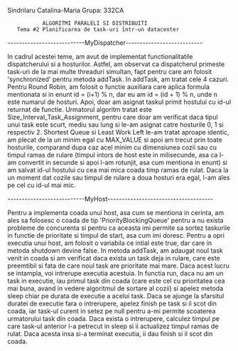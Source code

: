 Sindrilaru Catalina-Maria
Grupa: 332CA

               ALGORITMI PARALELI SI DISTRIBUITI
       Tema #2 Planificarea de task-uri ı̂ntr-un datacenter

---------------------------MyDispatcher---------------------------

In cadrul acestei teme, am avut de implementat functionalitatile
dispatcherului si a hosturilor. Astfel, am observat ca dispatcherul
primeste task-uri de la mai multe threaduri simultan, fapt pentru 
care am folosit 'synchronized' pentru metoda addTask. In addTask,
am tratat cele 4 cazuri. Pentru Round Robin, am folosit o functie
auxiliara care aplica formula mentionata si in enunt id = (i+1) % n,
dar eu am id = (id + 1) % n, unde n este numarul de hosturi. Apoi,
doar am asignat taskul primit hostului cu id-ul returnat de functie.
Urmatorul algoritm tratat este Size_Interval_Task_Assignment, pentru
care doar am verificat daca tipul unui task este scurt, mediu sau lung
si le-am asignat catre hosturile 0, 1 si respectiv 2. 
Shortest Queue si Least Work Left le-am tratat aproape identic, am
plecat de la un minim egal cu MAX_VALUE si apoi am trecut prin toate
hosturile, comparand dupa caz acel minim cu dimensiunea cozii sau cu
timpul ramas de rulare (timpul intors de host este in milisecunde,
asa ca l-am convertit in secunde si apoi l-am rotunjit, asa cum mentiona
in enunt) si am salvat id-ul hostului cu cea mai mica coada
timp ramas de rulat. Daca la un moment dat cozile sau timpul de rulare
a doua hosturi era egal, l-am ales pe cel cu id-ul mai mic.


---------------------------MyHost-------------------------------------

Pentru a implementa coada unui host, asa cum se mentiona in cerinta, am
ales sa folosesc o coada de tip 'PriorityBlockingQueue' pentru a nu exista
probleme de concurenta si pentru ca aceasta imi permite sa sortez
taskurile in functie de prioritate si timpul de start, asa cum imi doresc.
Pentru a opri executia unui host, am folosit o variabila ce intial este
true, dar care in metoda shutdown devine false. In metoda
addTask, am adaugat noul task venit in coada si am verificat daca exista
un task deja in rulare, care este preemtibil si fata de care noul task
are prioritate mai mare. Daca acest lucru se intampla, voi intrerupe
executia acestuia. In functia run, daca nu am un task in executie, iau
primul task din coada (care este cel cu prioritatea cea mai buna, avand in
vedere algoritmul de sortare al cozii) si apelez metoda sleep chiar
pe durata de executie a acelui task. Daca se ajunge la sfarsitul duratei
de executie fara o intrerupere, apelez finish pe task si il
scot din coada, iar task-ul curent in setez pe null pentru a-mi permite
scoaterea urmatorului task din coada. Daca exista o intrerupere, calculez 
timpul pe care task-ul anterior l-a petrecut in sleep si ii
actualizez timpul ramas de rulat. Daca acesta insa si-a terminat
executia, ii dau finish si il scot din coada.
